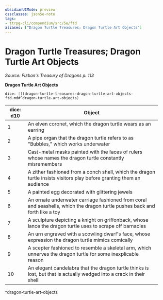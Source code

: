 ```yaml
---
obsidianUIMode: preview
cssclasses: json5e-note
tags:
- ttrpg-cli/compendium/src/5e/ftd
aliases: ["Dragon Turtle Treasures; Dragon Turtle Art Objects"]
---
```

# Dragon Turtle Treasures; Dragon Turtle Art Objects
*Source: Fizban's Treasury of Dragons p. 113* 

**Dragon Turtle Art Objects**

`dice: [](dragon-turtle-treasures-dragon-turtle-art-objects-ftd.md#^dragon-turtle-art-objects)`

| dice: d10 | Object |
|-----------|--------|
| 1 | An elven coronet, which the dragon turtle wears as an earring |
| 2 | A pipe organ that the dragon turtle refers to as "Bubbles," which works underwater |
| 3 | Cast-metal masks painted with the faces of rulers whose names the dragon turtle constantly misremembers |
| 4 | A zither fashioned from a conch shell, which the dragon turtle insists visitors play before granting them an audience |
| 5 | A painted egg decorated with glittering jewels |
| 6 | An ornate underwater carriage fashioned from coral and seashells, which the dragon turtle pushes back and forth like a toy |
| 7 | A sculpture depicting a knight on griffonback, whose lance the dragon turtle uses to scrape off barnacles |
| 8 | An urn engraved with a scowling dwarf's face, whose expression the dragon turtle mimics comically |
| 9 | A scepter fashioned to resemble a skeletal arm, which unnerves the dragon turtle for some inexplicable reason |
| 10 | An elegant candelabra that the dragon turtle thinks is lost, but that is actually wedged into a crack in their shell |
^dragon-turtle-art-objects